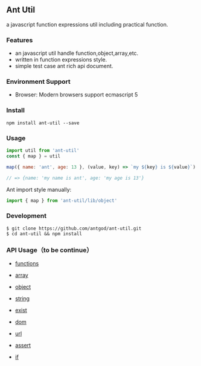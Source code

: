 ## Ant Util

a javascript function expressions util including practical function.

### Features

* an javascript util handle function,object,array,etc.
* written in function expressions style.
* simple test case ant rich api document.

### Environment Support
* Browser: Modern browsers support ecmascript 5

### Install
```
npm install ant-util --save
```
### Usage
```js
import util from 'ant-util'
const { map } = util

map({ name: 'ant', age: 13 }, (value, key) => `my ${key} is ${value}`)

// => {name: 'my name is ant', age: 'my age is 13'}
```

Ant import style manually:
```js
import { map } from 'ant-util/lib/object'
```

### Development
```
$ git clone https://github.com/antgod/ant-util.git
$ cd ant-util && npm install
```
### API Usage（to be continue）

* [functions][2]
* [array][3]
* [object][4]
* [string][5]
* [exist][6]
* [dom][7]
* [url][8]
* [assert][9]
* [if][10]

  [1]: https://github.com/antgod/ant-util/
  [2]: https://github.com/antgod/ant-util/blob/master/__test__/functions.test.js
  [3]: https://github.com/antgod/ant-util/blob/master/__test__/array.test.js
  [4]: https://github.com/antgod/ant-util/blob/master/__test__/object.test.js
  [5]: https://github.com/antgod/ant-util/blob/master/__test__/string.test.js
  [6]: https://github.com/antgod/ant-util/blob/master/__test__/exist.test.js
  [7]: https://github.com/antgod/ant-util/blob/master/__test__/dom.test.js
  [8]: https://github.com/antgod/ant-util/blob/master/__test__/url.test.js
  [9]: https://github.com/antgod/ant-util/blob/master/__test__/assert.test.js
  [10]: https://github.com/antgod/ant-util/blob/master/__test__/if.test.js